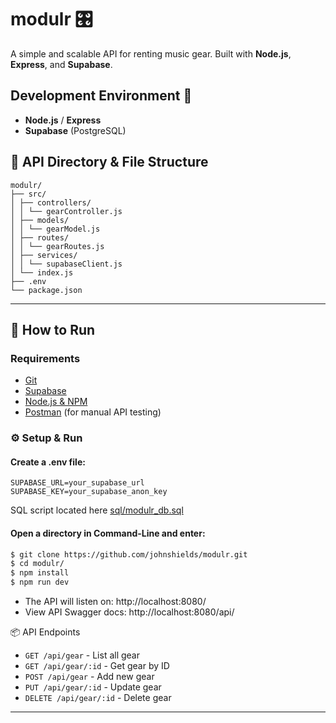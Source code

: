 # modulr 🎛️

A simple and scalable API for renting music gear. Built with **Node.js**, **Express**, and **Supabase**.

## Development Environment 🧰 

- **Node.js** / **Express**
- **Supabase** (PostgreSQL)

## 📁 API Directory & File Structure 
```
modulr/
├── src/
│ ├── controllers/
│ │ └── gearController.js
│ ├── models/
│ │ └── gearModel.js
│ ├── routes/
│ │ └── gearRoutes.js
│ ├── services/
│ │ └── supabaseClient.js
│ └── index.js
├── .env
└── package.json
```

---

## 🚀 How to Run 

### Requirements

- [Git](https://git-scm.com/downloads)
- [Supabase](https://supabase.com/)
- [Node.js & NPM](https://nodejs.org/)
- [Postman](https://www.postman.com/downloads/) (for manual API testing)

### ⚙️ Setup & Run

#### Create a .env file:

```
SUPABASE_URL=your_supabase_url
SUPABASE_KEY=your_supabase_anon_key
```

SQL script located here [sql/modulr_db.sql](sql/modulr_db.sql)

#### Open a directory in Command-Line and enter:
```bash
$ git clone https://github.com/johnshields/modulr.git
$ cd modulr/
$ npm install
$ npm run dev
```

* The API will listen on: http://localhost:8080/
* View API Swagger docs: http://localhost:8080/api/

📦 API Endpoints

- `GET /api/gear` - List all gear
- `GET /api/gear/:id` - Get gear by ID
- `POST /api/gear` - Add new gear
- `PUT /api/gear/:id` - Update gear
- `DELETE /api/gear/:id` - Delete gear

***
